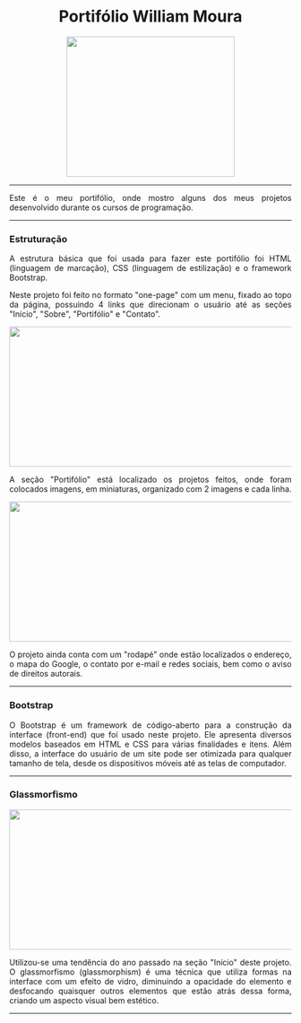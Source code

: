 <h1 align="center">Portifólio William Moura</h1>

<div align="center">
    <img width="300" height="250" src="https://user-images.githubusercontent.com/86812365/221332417-c3b4471f-97e9-4448-94f3-ad43f0251094.png">
</div>

<hr>

<p align="justify">
    Este é o meu portifólio, onde mostro alguns dos meus projetos desenvolvido durante os cursos de programação.
</p>

<hr>

<h3>Estruturação</h3>
<p align="justify">
    A estrutura básica que foi usada para fazer este portifólio foi HTML (linguagem de marcação), CSS (linguagem de estilização) e o framework Bootstrap.
</p>
<p align="justify">
    Neste projeto foi feito no formato "one-page" com um menu, fixado ao topo da página, possuindo 4 links que direcionam o usuário até as seções "Início", "Sobre", "Portifólio" e "Contato".
</p>

<div align="center">
    <img width="600" height="250" src="https://user-images.githubusercontent.com/86812365/221333073-a804cba2-7ee7-47b6-97cc-13ada5b328a2.png">
</div>

<p align="justify">
    A seção "Portifólio" está localizado os projetos feitos, onde foram colocados imagens, em miniaturas, organizado com 2 imagens e cada linha.
</p>

<div align="center">
    <img width="600" height="250" src="https://user-images.githubusercontent.com/86812365/221333657-86f60b4f-5c19-4da5-9b53-69f385e800f5.png">
</div>

<p align="justify">
    O projeto ainda conta com um "rodapé" onde estão localizados o endereço, o mapa do Google, o contato por e-mail e redes sociais, bem como o aviso de direitos           autorais.
</p>

<hr>

<h3>Bootstrap</h3>
<p align="justify">
    O Bootstrap é um framework de código-aberto para a construção da interface (front-end) que foi usado neste projeto. Ele apresenta diversos modelos baseados em HTML     e CSS para várias finalidades e itens. Além disso, a interface do usuário de um site pode ser otimizada para qualquer tamanho de tela, desde os dispositivos móveis     até as telas de computador.
</p>

<hr>

<h3>Glassmorfismo</h3>

<div align="center">
    <img width="600" height="250" src="https://user-images.githubusercontent.com/86812365/221369583-73927c25-83e6-4e0c-9829-cf5d8a01c97b.png"
</div>

<p align="justify">
    Utilizou-se uma tendência do ano passado na seção "Início" deste projeto. O glassmorfismo (glassmorphism) é uma técnica que utiliza formas na interface com um         efeito de vidro, diminuindo a opacidade do elemento e desfocando quaisquer outros elementos que estão atrás dessa forma, criando um aspecto visual bem estético.   
</p>

<hr>

